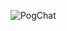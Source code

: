 ![PogChat](https://user-images.githubusercontent.com/93155190/213938897-a29db989-a4b5-4cfc-b88e-6058b82e7505.png)
